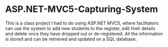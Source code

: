# ASP.NET-MVC5-Capturing-System
This is a class project I had to do using ASP.NET MVC5, where facilitators can use the system to add new students to the register, edit their details and delete once they have dropped out or de-registered. 
All the information is stored and can be retrieved and updated on a SQL database.
